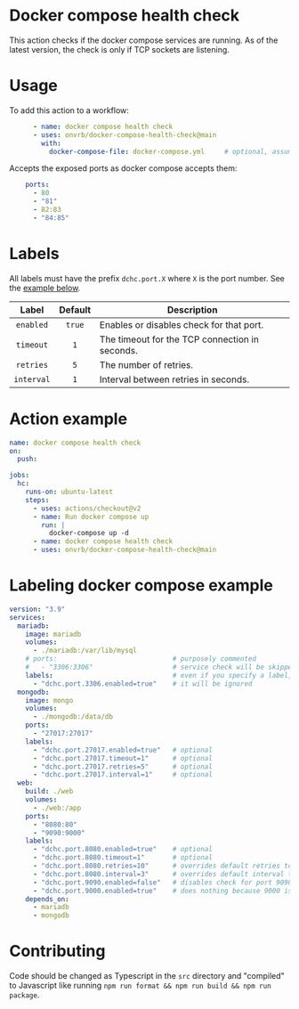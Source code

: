 # Docker compose health check

This action checks if the docker compose services are running. As of the latest version, the check is only if TCP sockets are listening.

# Usage

To add this action to a workflow:
```yaml
      - name: docker compose health check
      - uses: onvrb/docker-compose-health-check@main
        with:
          docker-compose-file: docker-compose.yml     # optional, assumes docker-compose.yml
```

Accepts the exposed ports as docker compose accepts them:
```yaml
    ports:
      - 80
      - "81"
      - 82:83
      - "84:85"
```
# Labels

All labels must have the prefix `dchc.port.X` where `X` is the port number. See the [example below](#labeling-docker-compose-example).

| Label      | Default  | Description |
| :--------: | :------: | ----------- |
| `enabled`  | `true`   | Enables or disables check for that port. |
| `timeout`  | `1`      | The timeout for the TCP connection in seconds. |
| `retries`  | `5`      | The number of retries. |
| `interval` | `1`      | Interval between retries in seconds. |

# Action example
```yaml
name: docker compose health check
on:
  push:

jobs:
  hc:
    runs-on: ubuntu-latest
    steps:
      - uses: actions/checkout@v2
      - name: Run docker compose up
        run: |
          docker-compose up -d
      - name: docker compose health check
      - uses: onvrb/docker-compose-health-check@main
```

# Labeling docker compose example
```yaml
version: "3.9"
services:
  mariadb:
    image: mariadb
    volumes:
      - ./mariadb:/var/lib/mysql
    # ports:                             # purposely commented
    #   - "3306:3306"                    # service check will be skipped because has no exposed ports
    labels:                              # even if you specify a label,
      - "dchc.port.3306.enabled=true"    # it will be ignored
  mongodb:
    image: mongo
    volumes:
      - ./mongodb:/data/db
    ports:
      - "27017:27017"
    labels:
      - "dchc.port.27017.enabled=true"   # optional
      - "dchc.port.27017.timeout=1"      # optional
      - "dchc.port.27017.retries=5"      # optional
      - "dchc.port.27017.interval=1"     # optional
  web:
    build: ./web
    volumes:
      - ./web:/app
    ports:
      - "8080:80"
      - "9090:9000"
    labels:
      - "dchc.port.8080.enabled=true"    # optional
      - "dchc.port.8080.timeout=1"       # optional
      - "dchc.port.8080.retries=10"      # overrides default retries to 10
      - "dchc.port.8080.interval=3"      # overrides default interval to 3s
      - "dchc.port.9090.enabled=false"   # disables check for port 9090
      - "dchc.port.9000.enabled=true"    # does nothing because 9000 is not an exposed port
    depends_on:
      - mariadb
      - mongodb
```

# Contributing

Code should be changed as Typescript in the `src` directory and "compiled" to Javascript like running `npm run format && npm run build && npm run package`.
